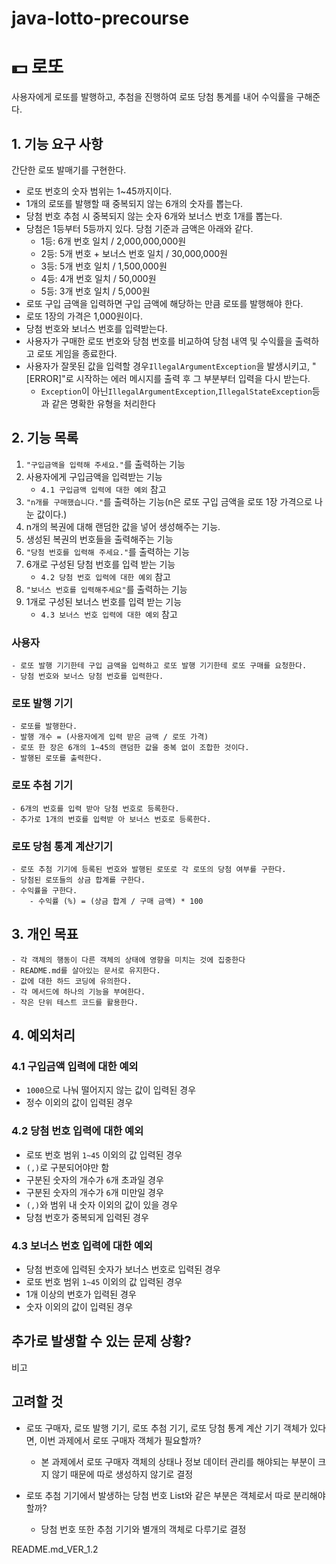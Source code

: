 # java-lotto-precourse

# 💵 로또

사용자에게 로또를 발행하고, 추첨을 진행하여 로또 당첨 통계를 내어 수익률을 구해준다.

## 1. 기능 요구 사항

간단한 로또 발매기를 구현한다.

- 로또 번호의 숫자 범위는 1~45까지이다.
- 1개의 로또를 발행할 때 중복되지 않는 6개의 숫자를 뽑는다.
- 당첨 번호 추첨 시 중복되지 않는 숫자 6개와 보너스 번호 1개를 뽑는다.
- 당첨은 1등부터 5등까지 있다. 당첨 기준과 금액은 아래와 같다.
    - 1등: 6개 번호 일치 / 2,000,000,000원
    - 2등: 5개 번호 + 보너스 번호 일치 / 30,000,000원
    - 3등: 5개 번호 일치 / 1,500,000원
    - 4등: 4개 번호 일치 / 50,000원
    - 5등: 3개 번호 일치 / 5,000원
- 로또 구입 금액을 입력하면 구입 금액에 해당하는 만큼 로또를 발행해야 한다.
- 로또 1장의 가격은 1,000원이다.
- 당첨 번호와 보너스 번호를 입력받는다.
- 사용자가 구매한 로또 번호와 당첨 번호를 비교하여 당첨 내역 및 수익률을 출력하고 로또 게임을 종료한다.
- 사용자가 잘못된 값을 입력할 경우`IllegalArgumentException`을 발생시키고, "[ERROR]"로 시작하는 에러 메시지를 출력 후 그 부분부터 입력을 다시 받는다.
    - `Exception`이 아닌`IllegalArgumentException`,`IllegalStateException`등과 같은 명확한 유형을 처리한다

## 2. 기능 목록

1. `"구입금액을 입력해 주세요."`를 출력하는 기능
2. 사용자에게 구입금액을 입력받는 기능
    - `4.1 구입금액 입력에 대한 예외` 참고
3. `"n개를 구매했습니다."`를 출력하는 기능(n은 로또 구입 금액을 로또 1장 가격으로 나눈 값이다.)
4. n개의 복권에 대해 랜덤한 값을 넣어 생성해주는 기능.
5. 생성된 복권의 번호들을 출력해주는 기능
6. `"당첨 번호를 입력해 주세요."`를 출력하는 기능
7. 6개로 구성된 당첨 번호를 입력 받는 기능
    - `4.2 당첨 번호 입력에 대한 예외` 참고
8. `"보너스 번호를 입력해주세요"`를 출력하는 기능
9. 1개로 구성된 보너스 번호를 입력 받는 기능
    - `4.3 보너스 번호 입력에 대한 예외` 참고

### 사용자

```
- 로또 발행 기기한테 구입 금액을 입력하고 로또 발행 기기한테 로또 구매를 요청한다.
- 당첨 번호와 보너스 당첨 번호를 입력한다.

```

### 로또 발행 기기

```
- 로또를 발행한다.
- 발행 개수 = (사용자에게 입력 받은 금액 / 로또 가격)
- 로또 한 장은 6개의 1~45의 랜덤한 값을 중복 없이 조합한 것이다.
- 발행된 로또를 출력한다.

```

### 로또 추첨 기기

```
- 6개의 번호를 입력 받아 당첨 번호로 등록한다.
- 추가로 1개의 번호를 입력받 아 보너스 번호로 등록한다.

```

### 로또 당첨 통계 계산기기

```
- 로또 추첨 기기에 등록된 번호와 발행된 로또로 각 로또의 당첨 여부를 구한다.
- 당첨된 로또들의 상금 합계를 구한다.
- 수익률을 구한다.
    - 수익률 (%) = (상금 합계 / 구매 금액) * 100

```

## 3. 개인 목표

```
- 각 객체의 행동이 다른 객체의 상태에 영향을 미치는 것에 집중한다
- README.md를 살아있는 문서로 유지한다.
- 값에 대한 하드 코딩에 유의한다.
- 각 메서드에 하나의 기능을 부여한다.
- 작은 단위 테스트 코드를 활용한다.

```

## 4. 예외처리

### 4.1 구입금액 입력에 대한 예외

- `1000`으로 나눠 떨어지지 않는 값이 입력된 경우
- 정수 이외의 값이 입력된 경우

### 4.2 당첨 번호 입력에 대한 예외

- 로또 번호 범위 `1~45` 이외의 값 입력된 경우
- `(,)`로 구분되어야만 함
- 구분된 숫자의 개수가 `6`개 초과일 경우
- 구분된 숫자의 개수가 `6`개 미만일 경우
- `(,)`와 범위 내 숫자 이외의 값이 있을 경우
- 당첨 번호가 중복되게 입력된 경우

### 4.3 보너스 번호 입력에 대한 예외

- 당첨 번호에 입력된 숫자가 보너스 번호로 입력된 경우
- 로또 번호 범위 `1~45` 이외의 값 입력된 경우
- 1개 이상의 번호가 입력된 경우
- 숫자 이외의 값이 입력된 경우

## 추가로 발생할 수 있는 문제 상황?

비고

## 고려할 것

- 로또 구매자, 로또 발행 기기, 로또 추첨 기기, 로또 당첨 통계 계산 기기 객체가 있다면, 이번 과제에서 로또 구매자 객체가 필요할까?
    - 본 과제에서 로또 구매자 객체의 상태나 정보 데이터 관리를 해야되는 부분이 크지 않기 때문에 따로 생성하지 않기로 결정

- 로또 추첨 기기에서 발생하는 당첨 번호 List와 같은 부분은 객체로서 따로 분리해야 할까?
    - 당첨 번호 또한 추첨 기기와 별개의 객체로 다루기로 결정

README.md_VER_1.2
